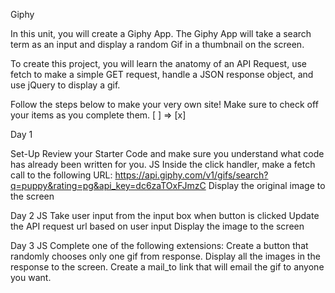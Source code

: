Giphy

In this unit, you will create a Giphy App. The Giphy App will take a search term as an input and display a random Gif in a thumbnail on the screen. 

To create this project, you will learn the anatomy of an API Request, use fetch to make a simple GET request, handle a JSON response object, and use jQuery to display a gif.

Follow the steps below to make your very own site! Make sure to check off your items as you complete them. [ ] => [x]

Day 1

Set-Up
Review your Starter Code and make sure you understand what code has already been written for you.
JS
Inside the click handler, make a fetch call to the following URL: https://api.giphy.com/v1/gifs/search?q=puppy&rating=pg&api_key=dc6zaTOxFJmzC
Display the original image to the screen

Day 2
JS
Take user input from the input box when button is clicked
Update the API request url based on user input
Display the image to the screen

Day 3
JS
Complete one of the following extensions:
Create a button that randomly chooses only one gif from response.
Display all the images in the response to the screen.
Create a mail_to link that will email the gif to anyone you want.
